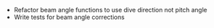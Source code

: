 - Refactor beam angle functions to use dive direction not pitch angle
- Write tests for beam angle corrections
